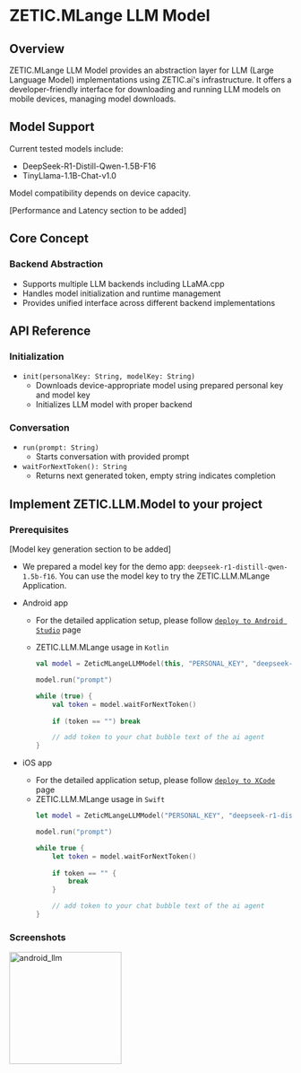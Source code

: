 # ZETIC.MLange LLM Model

## Overview

ZETIC.MLange LLM Model provides an abstraction layer for LLM (Large Language Model) implementations using ZETIC.ai's infrastructure. It offers a developer-friendly interface for downloading and running LLM models on mobile devices, managing model downloads.

## Model Support

Current tested models include:
- DeepSeek-R1-Distill-Qwen-1.5B-F16
- TinyLlama-1.1B-Chat-v1.0

Model compatibility depends on device capacity. 

[Performance and Latency section to be added]

## Core Concept

### Backend Abstraction
- Supports multiple LLM backends including LLaMA.cpp
- Handles model initialization and runtime management
- Provides unified interface across different backend implementations

## API Reference

### Initialization
- `init(personalKey: String, modelKey: String)`
    - Downloads device-appropriate model using prepared personal key and model key
    - Initializes LLM model with proper backend

### Conversation
- `run(prompt: String)`
    - Starts conversation with provided prompt
- `waitForNextToken(): String`
    - Returns next generated token, empty string indicates completion

## Implement ZETIC.LLM.Model to your project

### Prerequisites

[Model key generation section to be added]

- We prepared a model key for the demo app: `deepseek-r1-distill-qwen-1.5b-f16`. You can use the model key to try the ZETIC.LLM.MLange Application.

- Android app
  - For the detailed application setup, please follow [`deploy to Android Studio`](../deploy_model/android.md) page
  - ZETIC.LLM.MLange usage in `Kotlin`

    ``` kotlin
    val model = ZeticMLangeLLMModel(this, "PERSONAL_KEY", "deepseek-r1-distill-qwen-1.5b-f16")

    model.run("prompt")

    while (true) {
        val token = model.waitForNextToken()
        
        if (token == "") break

        // add token to your chat bubble text of the ai agent
    }
    ```

- iOS app
  - For the detailed application setup, please follow [`deploy to XCode`](../deploy_model/iOS.md) page
  - ZETIC.LLM.MLange usage in `Swift`
    ``` swift
    let model = ZeticMLangeLLMModel("PERSONAL_KEY", "deepseek-r1-distill-qwen-1.5b-f16")

    model.run("prompt")

    while true {
        let token = model.waitForNextToken()
        
        if token == "" {
            break
        }
    
        // add token to your chat bubble text of the ai agent
    }
    ```

### Screenshots
<img src="android_llm.png" alt="android_llm" width="200"/>
